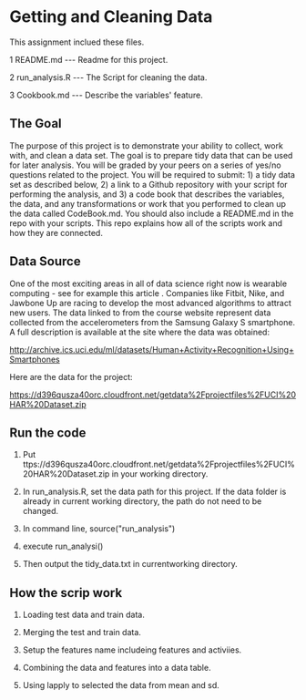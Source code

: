 # Getting and Cleaning Data

This assignment inclued these files.

1 README.md      ---  Readme for this project.

2 run_analysis.R --- The Script for cleaning the data.

3 Cookbook.md    --- Describe the variables' feature.


## The Goal 
The purpose of this project is to demonstrate your ability to collect, work with, and clean a data set. The goal is to prepare tidy data that can be used for later analysis. You will be graded by your peers on a series of yes/no questions related to the project. You will be required to submit: 1) a tidy data set as described below, 2) a link to a Github repository with your script for performing the analysis, and 3) a code book that describes the variables, the data, and any transformations or work that you performed to clean up the data called CodeBook.md. You should also include a README.md in the repo with your scripts. This repo explains how all of the scripts work and how they are connected.


## Data Source
One of the most exciting areas in all of data science right now is wearable computing - see for example this article . Companies like Fitbit, Nike, and Jawbone Up are racing to develop the most advanced algorithms to attract new users. The data linked to from the course website represent data collected from the accelerometers from the Samsung Galaxy S smartphone. A full description is available at the site where the data was obtained:

http://archive.ics.uci.edu/ml/datasets/Human+Activity+Recognition+Using+Smartphones

Here are the data for the project:

https://d396qusza40orc.cloudfront.net/getdata%2Fprojectfiles%2FUCI%20HAR%20Dataset.zip


## Run the code 

1. Put ttps://d396qusza40orc.cloudfront.net/getdata%2Fprojectfiles%2FUCI%20HAR%20Dataset.zip in your working directory.

2. In run_analysis.R, set the data path for this project. If the data folder is already in current working directory, the path do not need to be changed.

3. In command line, source("run_analysis")

4. execute run_analysi() 

5. Then output the tidy_data.txt in currentworking directory.

## How the scrip work

1. Loading test data and train data.

2. Merging the test and train data.

3. Setup the features name includeing features and activiies. 

4. Combining the data and features into a data table.

5. Using lapply to selected the data from mean and sd. 
